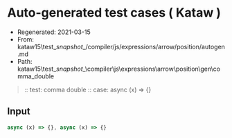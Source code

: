 # Auto-generated test cases ( Kataw )
- Regenerated: 2021-03-15
- From: kataw15\test\__snapshot__/compiler/js/expressions/arrow/position/autogen.md
- Path: kataw15\test\__snapshot__\compiler\js\expressions\arrow\position\gen\comma_double
> :: test: comma double
> :: case: async (x) => {}
## Input

`````js
async (x) => {}, async (x) => {}
`````
